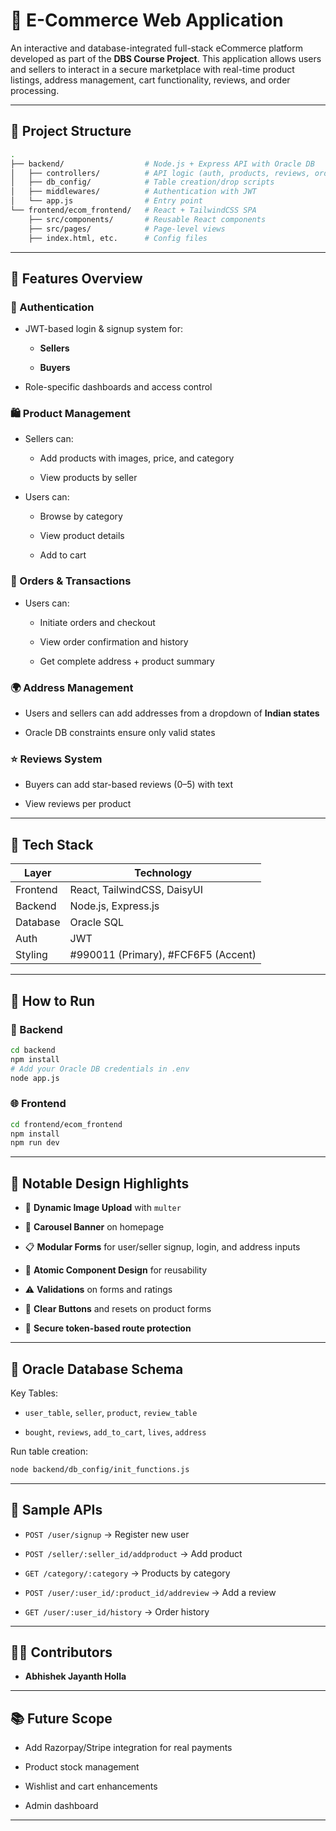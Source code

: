 
# 🛒 E-Commerce Web Application

An interactive and database-integrated full-stack eCommerce platform developed as part of the **DBS Course Project**. This application allows users and sellers to interact in a secure marketplace with real-time product listings, address management, cart functionality, reviews, and order processing.

---

## 📁 Project Structure

```bash
.
├── backend/                  # Node.js + Express API with Oracle DB
│   ├── controllers/          # API logic (auth, products, reviews, orders, etc.)
│   ├── db_config/            # Table creation/drop scripts
│   ├── middlewares/          # Authentication with JWT
│   └── app.js                # Entry point
└── frontend/ecom_frontend/   # React + TailwindCSS SPA
    ├── src/components/       # Reusable React components
    ├── src/pages/            # Page-level views
    ├── index.html, etc.      # Config files
```

---

## 🧠 Features Overview

### 🔐 Authentication

-   JWT-based login & signup system for:
    
    -   **Sellers**
        
    -   **Buyers**
        
-   Role-specific dashboards and access control
    

### 🛍️ Product Management

-   Sellers can:
    
    -   Add products with images, price, and category
        
    -   View products by seller
        
-   Users can:
    
    -   Browse by category
        
    -   View product details
        
    -   Add to cart
        

### 🧾 Orders & Transactions

-   Users can:
    
    -   Initiate orders and checkout
        
    -   View order confirmation and history
        
    -   Get complete address + product summary
        

### 🌍 Address Management

-   Users and sellers can add addresses from a dropdown of **Indian states**
    
-   Oracle DB constraints ensure only valid states
    

### ⭐ Reviews System

-   Buyers can add star-based reviews (0–5) with text
    
-   View reviews per product
    

---

## 🧪 Tech Stack

| Layer | Technology |
| --- | --- |
| Frontend | React, TailwindCSS, DaisyUI |
| Backend | Node.js, Express.js |
| Database | Oracle SQL |
| Auth | JWT |
| Styling | #990011 (Primary), #FCF6F5 (Accent) |

---

## 🚀 How to Run

### 🔧 Backend

```bash
cd backend
npm install
# Add your Oracle DB credentials in .env
node app.js
```

### 🌐 Frontend

```bash
cd frontend/ecom_frontend
npm install
npm run dev
```

---

## 📌 Notable Design Highlights

-   🔄 **Dynamic Image Upload** with `multer`
    
-   🎨 **Carousel Banner** on homepage
    
-   📋 **Modular Forms** for user/seller signup, login, and address inputs
    
-   🧩 **Atomic Component Design** for reusability
    
-   ⚠️ **Validations** on forms and ratings
    
-   🧹 **Clear Buttons** and resets on product forms
    
-   🧾 **Secure token-based route protection**
    

---

## 🧱 Oracle Database Schema

Key Tables:

-   `user_table`, `seller`, `product`, `review_table`
    
-   `bought`, `reviews`, `add_to_cart`, `lives`, `address`
    

Run table creation:

```bash
node backend/db_config/init_functions.js
```

---

## 🧪 Sample APIs

-   `POST /user/signup` → Register new user
    
-   `POST /seller/:seller_id/addproduct` → Add product
    
-   `GET /category/:category` → Products by category
    
-   `POST /user/:user_id/:product_id/addreview` → Add a review
    
-   `GET /user/:user_id/history` → Order history
    

---

## 🧑‍💻 Contributors

-   **Abhishek Jayanth Holla**
    

    

---

## 📚 Future Scope

-   Add Razorpay/Stripe integration for real payments
    
-   Product stock management
    
-   Wishlist and cart enhancements
    
-   Admin dashboard
    

---
